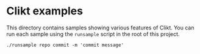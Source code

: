 # Clikt examples

This directory contains samples showing various features of Clikt. You
can run each sample using the `runsample` script in the root of this
project.

```
./runsample repo commit -m 'commit message'
```

